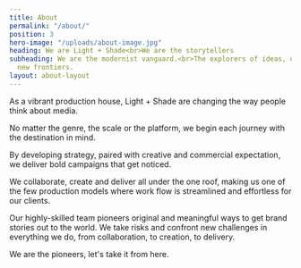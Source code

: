 ```yaml
---
title: About
permalink: "/about/"
position: 3
hero-image: "/uploads/about-image.jpg"
heading: We are Light + Shade<br>We are the storytellers
subheading: We are the modernist vanguard.<br>The explorers of ideas, of story, of
  new frontiers.
layout: about-layout
---
```


As a vibrant production house, Light + Shade are changing the way people think about media.

No matter the genre, the scale or the platform, we begin each journey with the destination in mind.

By developing strategy, paired with creative and commercial expectation, we deliver bold campaigns that get noticed.

We collaborate, create and deliver all under the one roof, making us one of the few production models where work flow is streamlined and effortless for our clients.

Our highly-skilled team pioneers original and meaningful ways to get brand stories out to the world. We take risks and confront new challenges in everything
we do, from collaboration, to creation, to delivery.

We are the pioneers, let's take it from here.